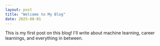 ```yaml
---
layout: post
title: "Welcome to My Blog"
date: 2025-08-01
---
```


This is my first post on this blog! I'll write about machine learning, career learnings, and everything in between.
